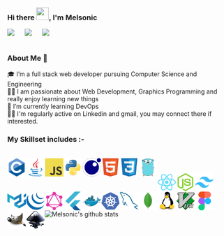 ### Hi there <img src="https://github.com/TheDudeThatCode/TheDudeThatCode/blob/master/Assets/Hi.gif" width="29px" height="29px" >, I'm Melsonic

<a href="https://twitter.com/Melsonic1">
  <img align="left" width="40px" src="https://camo.githubusercontent.com/35b0b8bfbd8840f35607fb56ad0a139047fd5d6e09ceb060c5c6f0a5abd1044c/68747470733a2f2f6564656e742e6769746875622e696f2f537570657254696e7949636f6e732f696d616765732f7376672f747769747465722e737667" />
</a>
<a href="https://www.linkedin.com/in/madhurjya-kalita-946286221/">
  <img align="left" width="40px" src="https://camo.githubusercontent.com/c8a9c5b414cd812ad6a97a46c29af67239ddaeae08c41724ff7d945fb4c047e5/68747470733a2f2f6564656e742e6769746875622e696f2f537570657254696e7949636f6e732f696d616765732f7376672f6c696e6b6564696e2e737667"  />
</a>
<a href="mailto:madhurjyakalita2017@gmail.com">
  <img align="left" width="43px" src="https://camo.githubusercontent.com/4a3dd8d10a27c272fd04b2ce8ed1a130606f95ea6a76b5e19ce8b642faa18c27/68747470733a2f2f6564656e742e6769746875622e696f2f537570657254696e7949636f6e732f696d616765732f7376672f676d61696c2e737667" />
</a>

<br><br>

### About Me 🚀

🎓 I’m a full stack web developer pursuing Computer Science and Engineering</br>
👨‍💻 I am passionate about Web Development, Graphics Programming and really enjoy learning new things<br>
🌱 I’m currently learning DevOps
<br>
🙋‍♂️ I'm regularly active on Linkedin and gmail, you may connect there if interested.<br>

### My Skillset includes :- 
<br>

<img align="left" src="https://github.com/devicons/devicon/blob/master/icons/c/c-original.svg" width="43" />
<img align="left" src="https://github.com/devicons/devicon/blob/master/icons/java/java-original.svg" width="43" />
<img align="left" src="https://github.com/devicons/devicon/blob/master/icons/javascript/javascript-original.svg" width="43" />
<img align="left" src="https://github.com/devicons/devicon/blob/master/icons/python/python-original.svg" width="43" />
<img align="left" src="https://github.com/devicons/devicon/blob/master/icons/lua/lua-original.svg" width="43" />
<img align="left" src="https://github.com/devicons/devicon/blob/master/icons/html5/html5-original.svg" width="43" />
<img align="left" src="https://github.com/devicons/devicon/blob/master/icons/css3/css3-original.svg" width="43" />
<img align="left" src="https://github.com/devicons/devicon/blob/master/icons/go/go-original.svg" width="43" />
<br>
<br>
<img align="left" src="https://github.com/devicons/devicon/blob/master/icons/react/react-original.svg" width="43" />
<img align="left" src="https://github.com/devicons/devicon/blob/master/icons/nodejs/nodejs-original.svg" width="43" />
<img align="left" src="https://github.com/devicons/devicon/blob/master/icons/tailwindcss/tailwindcss-plain.svg" width="43" />
<img align="left" src="https://github.com/devicons/devicon/blob/master/icons/materialui/materialui-original.svg" width="43" />
<img align="left" src="https://github.com/devicons/devicon/blob/master/icons/jquery/jquery-original.svg" width="43" />
<img align="left" src="https://github.com/devicons/devicon/blob/master/icons/graphql/graphql-plain.svg" width="43" />
<img align="left" src="https://github.com/devicons/devicon/blob/master/icons/flutter/flutter-original.svg" width="43" />
<br>
<br>
<img align="left" src="https://github.com/devicons/devicon/blob/master/icons/docker/docker-original.svg" width="43" />
<img align="left" src="https://github.com/devicons/devicon/blob/master/icons/kubernetes/kubernetes-plain.svg" width="43" />
<img align="left" src="https://github.com/devicons/devicon/blob/master/icons/mysql/mysql-original.svg" width="43" />
<img align="left" src="https://github.com/devicons/devicon/blob/master/icons/mongodb/mongodb-original.svg" width="43" />
<img align="left" src="https://github.com/devicons/devicon/blob/master/icons/linux/linux-original.svg" width="43" />
<img align="left" src="https://github.com/devicons/devicon/blob/master/icons/vim/vim-original.svg" width="43" />
<img align="left" src="https://github.com/devicons/devicon/blob/master/icons/figma/figma-original.svg" width="43" />
<img align="left" src="https://github.com/devicons/devicon/blob/master/icons/gimp/gimp-original.svg" width="43" />
<img align="left" src="https://github.com/devicons/devicon/blob/master/icons/inkscape/inkscape-original.svg" width="43" />

<br>
<br>

![Melsonic's github stats](https://github-readme-stats.vercel.app/api?username=melsonic)

